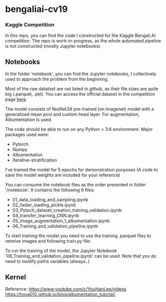# bengaliai-cv19
### Kaggle Competition 
In this repo, you can find the code I constructed for the Kaggle Bengali.AI competition.
The repo is work-in-progress, as the whole automated pipeline is not constructed (mostly Jupyter notebooks). 

## Notebooks
In the folder 'notebook', you can find the Jupyter notebooks, I collectively used to approach the problem from the beginning. 

Most of the raw datatset are not listed in github, as their file sizes are quite big (.parquet, .pkl). You can access the official dataset in the competition page [here](https://www.kaggle.com/c/bengaliai-cv19/data) 

The model consists of ResNet34 pre-trained (on Imagenet) model with a generalized mean pool and custom head layer. For augmentation, Albumentation is used.

The code should be able to run on any Python > 3.6 environment. Major packages used were:
- Pytorch 
- Numpy 
- Albumentation 
- Iterative-stratification

I've trained the model for 5 epochs for demonstration purposes (A code to save the model weights are included for your reference) 

You can consume the notebook files as the order presented in folder '/notebook'. It contains the following 6 files:
- 01_data_loading_and_sampling.ipynb
- 02_faster_loading_pickle.ipynb
- 03_Pytoch_dataset_creation_training_validation.ipynb
- 04_transfer_learning_CNN.ipynb
- 05_image_augmentation_1_albumentation.ipynb
- 06_Training_and_validation_pipeline.ipynb

To start training the model you need to use the training .parquet files to retreive images and following train.py file:

To run the training of the model, the Jupyter Notebook '06_Training_and_validation_pipeline.ipynb' can be used. Note that you do need to modify paths variables (always..)

## Kernel 
Reference: 
https://www.youtube.com/c/YouHanLee/videos
https://hoya012.github.io/blog/albumentation_tutorial/
